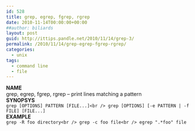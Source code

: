 ```yaml
---
id: 528
title: grep, egrep, fgrep, rgrep
date: 2010-11-14T00:00:00+00:00
##author: biliards
layout: post
guid: http://ittips.pandle.net/2010/11/14/grep-3/
permalink: /2010/11/14/grep-egrep-fgrep-rgrep/
categories:
  - unix
tags:
  - command line
  - file
---
```

**NAME**  
grep, egrep, fgrep, rgrep &#8211; print lines matching a pattern  
**SYNOPSYS**  
`grep [OPTIONS] PATTERN [FILE...]<br />
grep [OPTIONS] [-e PATTERN | -f FILE] [FILE...]`  
**EXAMPLE**  
`grep -R foo directory<br />
grep -c foo file<br />
egrep ".*foo" file`

